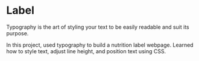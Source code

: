 # Label 
 Typography is the art of styling your text to be easily readable and suit its purpose.

In this project, used typography to build a nutrition label webpage. Learned how to style text, adjust line height, and position text using CSS.
